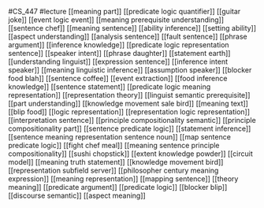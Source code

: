 #CS_447
#lecture
[[meaning part]]
[[predicate logic quantifier]]
[[guitar joke]]
[[event logic event]]
[[meaning prerequisite understanding]]
[[sentence chef]]
[[meaning sentence]]
[[ability inference]]
[[setting ability]]
[[aspect understanding]]
[[analysis sentence]]
[[fault sentence]]
[[phrase argument]]
[[inference knowledge]]
[[predicate logic representation sentence]]
[[speaker intent]]
[[phrase daughter]]
[[statement earth]]
[[understanding linguist]]
[[expression sentence]]
[[inference intent speaker]]
[[meaning linguistic inference]]
[[assumption speaker]]
[[blocker food blah]]
[[sentence coffee]]
[[event extraction]]
[[food inference knowledge]]
[[sentence statement]]
[[predicate logic meaning representation]]
[[representation theory]]
[[linguist semantic prerequisite]]
[[part understanding]]
[[knowledge movement sale bird]]
[[meaning text]]
[[blip food]]
[[logic representation]]
[[representation logic representation]]
[[interpretation sentence]]
[[principle compositionality semantic]]
[[principle compositionality part]]
[[sentence predicate logic]]
[[statement inference]]
[[sentence meaning representation sentence noun]]
[[map sentence predicate logic]]
[[fight chef meal]]
[[meaning sentence principle compositionality]]
[[sushi chopstick]]
[[extent knowledge powder]]
[[circuit model]]
[[meaning truth statement]]
[[knowledge movement bird]]
[[representation subfield server]]
[[philosopher century meaning expression]]
[[meaning representation]]
[[mapping sentence]]
[[theory meaning]]
[[predicate argument]]
[[predicate logic]]
[[blocker blip]]
[[discourse semantic]]
[[aspect meaning]]

